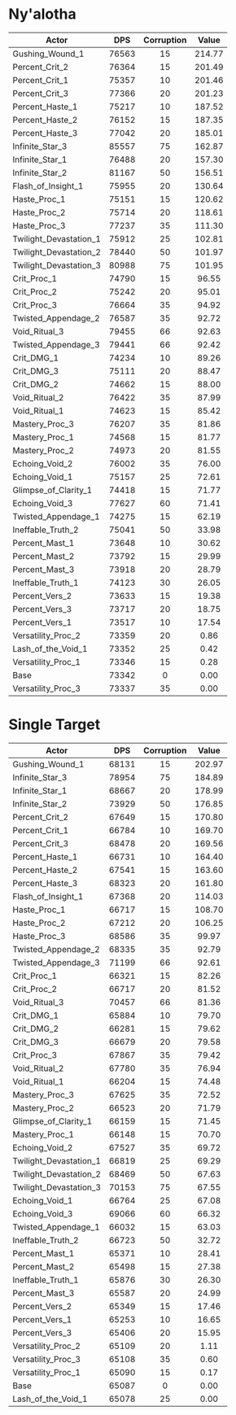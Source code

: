 # Ny'alotha
| Actor | DPS | Corruption | Value |
|---|:---:|:---:|:---:|
|Gushing_Wound_1|76563|15|214.77|
|Percent_Crit_2|76364|15|201.49|
|Percent_Crit_1|75357|10|201.46|
|Percent_Crit_3|77366|20|201.23|
|Percent_Haste_1|75217|10|187.52|
|Percent_Haste_2|76152|15|187.35|
|Percent_Haste_3|77042|20|185.01|
|Infinite_Star_3|85557|75|162.87|
|Infinite_Star_1|76488|20|157.30|
|Infinite_Star_2|81167|50|156.51|
|Flash_of_Insight_1|75955|20|130.64|
|Haste_Proc_1|75151|15|120.62|
|Haste_Proc_2|75714|20|118.61|
|Haste_Proc_3|77237|35|111.30|
|Twilight_Devastation_1|75912|25|102.81|
|Twilight_Devastation_2|78440|50|101.97|
|Twilight_Devastation_3|80988|75|101.95|
|Crit_Proc_1|74790|15|96.55|
|Crit_Proc_2|75242|20|95.01|
|Crit_Proc_3|76664|35|94.92|
|Twisted_Appendage_2|76587|35|92.72|
|Void_Ritual_3|79455|66|92.63|
|Twisted_Appendage_3|79441|66|92.42|
|Crit_DMG_1|74234|10|89.26|
|Crit_DMG_3|75111|20|88.47|
|Crit_DMG_2|74662|15|88.00|
|Void_Ritual_2|76422|35|87.99|
|Void_Ritual_1|74623|15|85.42|
|Mastery_Proc_3|76207|35|81.86|
|Mastery_Proc_1|74568|15|81.77|
|Mastery_Proc_2|74973|20|81.55|
|Echoing_Void_2|76002|35|76.00|
|Echoing_Void_1|75157|25|72.61|
|Glimpse_of_Clarity_1|74418|15|71.77|
|Echoing_Void_3|77627|60|71.41|
|Twisted_Appendage_1|74275|15|62.19|
|Ineffable_Truth_2|75041|50|33.98|
|Percent_Mast_1|73648|10|30.62|
|Percent_Mast_2|73792|15|29.99|
|Percent_Mast_3|73918|20|28.79|
|Ineffable_Truth_1|74123|30|26.05|
|Percent_Vers_2|73633|15|19.38|
|Percent_Vers_3|73717|20|18.75|
|Percent_Vers_1|73517|10|17.54|
|Versatility_Proc_2|73359|20|0.86|
|Lash_of_the_Void_1|73352|25|0.42|
|Versatility_Proc_1|73346|15|0.28|
|Base|73342|0|0.00|
|Versatility_Proc_3|73337|35|0.00|

# Single Target
| Actor | DPS | Corruption | Value |
|---|:---:|:---:|:---:|
|Gushing_Wound_1|68131|15|202.97|
|Infinite_Star_3|78954|75|184.89|
|Infinite_Star_1|68667|20|178.99|
|Infinite_Star_2|73929|50|176.85|
|Percent_Crit_2|67649|15|170.80|
|Percent_Crit_1|66784|10|169.70|
|Percent_Crit_3|68478|20|169.56|
|Percent_Haste_1|66731|10|164.40|
|Percent_Haste_2|67541|15|163.60|
|Percent_Haste_3|68323|20|161.80|
|Flash_of_Insight_1|67368|20|114.03|
|Haste_Proc_1|66717|15|108.70|
|Haste_Proc_2|67212|20|106.25|
|Haste_Proc_3|68586|35|99.97|
|Twisted_Appendage_2|68335|35|92.79|
|Twisted_Appendage_3|71199|66|92.61|
|Crit_Proc_1|66321|15|82.26|
|Crit_Proc_2|66717|20|81.52|
|Void_Ritual_3|70457|66|81.36|
|Crit_DMG_1|65884|10|79.70|
|Crit_DMG_2|66281|15|79.62|
|Crit_DMG_3|66679|20|79.58|
|Crit_Proc_3|67867|35|79.42|
|Void_Ritual_2|67780|35|76.94|
|Void_Ritual_1|66204|15|74.48|
|Mastery_Proc_3|67625|35|72.52|
|Mastery_Proc_2|66523|20|71.79|
|Glimpse_of_Clarity_1|66159|15|71.45|
|Mastery_Proc_1|66148|15|70.70|
|Echoing_Void_2|67527|35|69.72|
|Twilight_Devastation_1|66819|25|69.29|
|Twilight_Devastation_2|68469|50|67.63|
|Twilight_Devastation_3|70153|75|67.55|
|Echoing_Void_1|66764|25|67.08|
|Echoing_Void_3|69066|60|66.32|
|Twisted_Appendage_1|66032|15|63.03|
|Ineffable_Truth_2|66723|50|32.72|
|Percent_Mast_1|65371|10|28.41|
|Percent_Mast_2|65498|15|27.38|
|Ineffable_Truth_1|65876|30|26.30|
|Percent_Mast_3|65587|20|24.99|
|Percent_Vers_2|65349|15|17.46|
|Percent_Vers_1|65253|10|16.65|
|Percent_Vers_3|65406|20|15.95|
|Versatility_Proc_2|65109|20|1.11|
|Versatility_Proc_3|65108|35|0.60|
|Versatility_Proc_1|65090|15|0.17|
|Base|65087|0|0.00|
|Lash_of_the_Void_1|65078|25|0.00|
